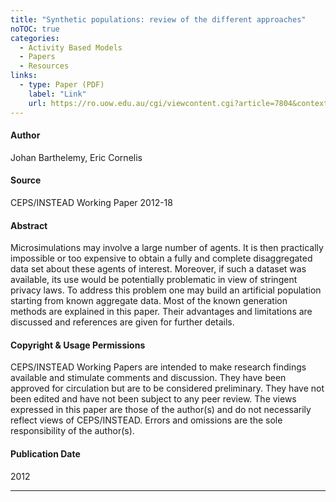 ```yaml
---
title: "Synthetic populations: review of the different approaches"
noTOC: true
categories:
  - Activity Based Models
  - Papers
  - Resources
links:
  - type: Paper (PDF)
    label: "Link"
    url: https://ro.uow.edu.au/cgi/viewcontent.cgi?article=7804&context=eispapers
---
```



#### Author

Johan Barthelemy, Eric Cornelis

#### Source

CEPS/INSTEAD Working Paper 2012-18

#### Abstract

Microsimulations may involve a large number of agents. It is then practically impossible or too expensive to obtain a fully and complete disaggregated data set about these agents of interest. Moreover, if such a dataset was available, its use would be potentially problematic in view of stringent privacy laws. To address this problem one may build an artificial population starting from known aggregate data. Most of the known generation methods are explained in this paper. Their advantages and limitations are discussed and references are given for further details.

#### Copyright & Usage Permissions

CEPS/INSTEAD Working Papers are intended to make research findings available and stimulate comments and discussion. They have been approved for circulation but are to be considered preliminary. They have not been edited and have not been subject to any peer review. The views expressed in this paper are those of the author(s) and do not necessarily reflect views of CEPS/INSTEAD. Errors and omissions are the sole responsibility of the author(s).

#### Publication Date

2012

------------------------------------------------------------------------



